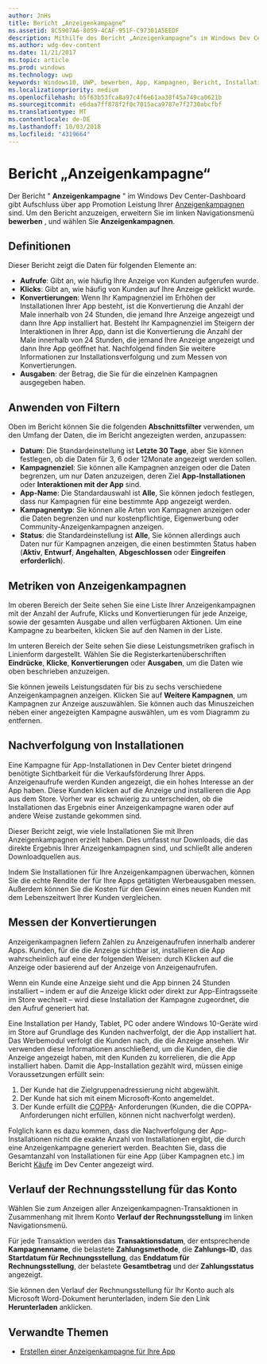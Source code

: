 ```yaml
---
author: JnHs
title: Bericht „Anzeigenkampagne“
ms.assetid: 8C5907A6-8059-4CAF-951F-C97301A5EEDF
description: Mithilfe des Bericht „Anzeigenkampagne“s im Windows Dev Center-Dashboard können Sie sehen, wie Ihre App-Werbekampagnen funktionieren.
ms.author: wdg-dev-content
ms.date: 11/21/2017
ms.topic: article
ms.prod: windows
ms.technology: uwp
keywords: Windows10, UWP, bewerben, App, Kampagnen, Bericht, Installationen
ms.localizationpriority: medium
ms.openlocfilehash: b5f63b53fca8a97c4f6e61aa38f45a749ca0621b
ms.sourcegitcommit: e6daa7ff878f2f0c7015aca9787e7f2730abcfbf
ms.translationtype: MT
ms.contentlocale: de-DE
ms.lasthandoff: 10/03/2018
ms.locfileid: "4319664"
---
```

# <a name="ad-campaign-report"></a>Bericht „Anzeigenkampagne“

Der Bericht " **Anzeigenkampagne** " im Windows Dev Center-Dashboard gibt Aufschluss über app Promotion Leistung Ihrer [Anzeigenkampagnen](create-an-ad-campaign-for-your-app.md) sind. Um den Bericht anzuzeigen, erweitern Sie im linken Navigationsmenü **bewerben** , und wählen Sie **Anzeigenkampagnen**.

## <a name="definitions"></a>Definitionen

Dieser Bericht zeigt die Daten für folgenden Elemente an:

-   **Aufrufe**: Gibt an, wie häufig Ihre Anzeige von Kunden aufgerufen wurde.
-   **Klicks**: Gibt an, wie häufig von Kunden auf Ihre Anzeige geklickt wurde.
-   **Konvertierungen**: Wenn Ihr Kampagnenziel im Erhöhen der Installationen Ihrer App besteht, ist die Konvertierung die Anzahl der Male innerhalb von 24 Stunden, die jemand Ihre Anzeige angezeigt und dann Ihre App installiert hat. Besteht Ihr Kampagnenziel im Steigern der Interaktionen in Ihrer App, dann ist die Konvertierung die Anzahl der Male innerhalb von 24 Stunden, die jemand Ihre Anzeige angezeigt und dann Ihre App geöffnet hat. Nachfolgend finden Sie weitere Informationen zur Installationsverfolgung und zum Messen von Konvertierungen.
-   **Ausgaben**: der Betrag, die Sie für die einzelnen Kampagnen ausgegeben haben.

## <a name="apply-filters"></a>Anwenden von Filtern

Oben im Bericht können Sie die folgenden **Abschnittsfilter** verwenden, um den Umfang der Daten, die im Bericht angezeigten werden, anzupassen:

-   **Datum**: Die Standardeinstellung ist **Letzte 30 Tage**, aber Sie können festlegen, ob die Daten für 3, 6 oder 12Monate angezeigt werden sollen.
-   **Kampagnenziel**: Sie können alle Kampagnen anzeigen oder die Daten begrenzen, um nur Daten anzuzeigen, deren Ziel **App-Installationen** oder **Interaktionen mit der App** sind.
-   **App-Name**: Die Standardauswahl ist **Alle**, Sie können jedoch festlegen, dass nur Kampagnen für eine bestimmte App angezeigt werden.
-   **Kampagnentyp**: Sie können alle Arten von Kampagnen anzeigen oder die Daten begrenzen und nur kostenpflichtige, Eigenwerbung oder Community-Anzeigenkampagnen anzeigen.
-   **Status**: die Standardeinstellung ist **Alle**, Sie können allerdings auch Daten nur für Kampagnen anzeigen, die einen bestimmten Status haben (**Aktiv**, **Entwurf**, **Angehalten**, **Abgeschlossen** oder **Eingreifen erforderlich**).


## <a name="ad-campaign-metrics"></a>Metriken von Anzeigenkampagnen

Im oberen Bereich der Seite sehen Sie eine Liste Ihrer Anzeigenkampagnen mit der Anzahl der Aufrufe, Klicks und Konvertierungen für jede Anzeige, sowie der gesamten Ausgabe und allen verfügbaren Aktionen. Um eine Kampagne zu bearbeiten, klicken Sie auf den Namen in der Liste.

Im unteren Bereich der Seite sehen Sie diese Leistungsmetriken grafisch in Linienform dargestellt. Wählen Sie die Registerkartenüberschriften **Eindrücke**, **Klicke**, **Konvertierungen** oder **Ausgaben**, um die Daten wie oben beschrieben anzuzeigen.

Sie können jeweils Leistungsdaten für bis zu sechs verschiedene Anzeigenkampagnen anzeigen. Klicken Sie auf **Weitere Kampagnen**, um Kampagnen zur Anzeige auszuwählen. Sie können auch das Minuszeichen neben einer angezeigten Kampagne auswählen, um es vom Diagramm zu entfernen.


## <a name="install-tracking"></a>Nachverfolgung von Installationen

Eine Kampagne für App-Installationen in Dev Center bietet dringend benötigte Sichtbarkeit für die Verkaufsförderung Ihrer Apps. Anzeigenaufrufe werden Kunden angezeigt, die ein hohes Interesse an der App haben. Diese Kunden klicken auf die Anzeige und installieren die App aus dem Store. Vorher war es schwierig zu unterscheiden, ob die Installationen das Ergebnis einer Anzeigenkampagne waren oder auf andere Weise zustande gekommen sind.

Dieser Bericht zeigt, wie viele Installationen Sie mit Ihren Anzeigenkampagnen erzielt haben. Dies umfasst nur Downloads, die das direkte Ergebnis Ihrer Anzeigenkampagnen sind, und schließt alle anderen Downloadquellen aus.

Indem Sie Installationen für Ihre Anzeigenkampagnen überwachen, können Sie die echte Rendite der für Ihre Apps getätigten Werbeausgaben messen. Außerdem können Sie die Kosten für den Gewinn eines neuen Kunden mit dem Lebenszeitwert Ihrer Kunden vergleichen.


## <a name="measuring-conversions"></a>Messen der Konvertierungen

Anzeigenkampagnen liefern Zahlen zu Anzeigenaufrufen innerhalb anderer Apps. Kunden, für die die Anzeige sichtbar ist, installieren die App wahrscheinlich auf eine der folgenden Weisen: durch Klicken auf die Anzeige oder basierend auf der Anzeige von Anzeigenaufrufen.

Wenn ein Kunde eine Anzeige sieht und die App binnen 24 Stunden installiert – indem er auf die Anzeige klickt oder direkt zur App-Eintragsseite im Store wechselt – wird diese Installation der Kampagne zugeordnet, die den Aufruf generiert hat.

Eine Installation per Handy, Tablet, PC oder andere Windows 10-Geräte wird im Store auf Grundlage des Kunden nachverfolgt, der die App installiert hat. Das Werbemodul verfolgt die Kunden nach, die die Anzeige ansehen. Wir verwenden diese Informationen anschließend, um die Kunden, die die Anzeige angezeigt haben, mit den Kunden zu korrelieren, die die App installiert haben. Damit die App-Installation gezählt wird, müssen einige Voraussetzungen erfüllt sein:

1.  Der Kunde hat die Zielgruppenadressierung nicht abgewählt.
2.  Der Kunde hat sich mit einem Microsoft-Konto angemeldet.
3.  Der Kunde erfüllt die [COPPA](http://go.microsoft.com/fwlink?LinkId=536558)- Anforderungen (Kunden, die die COPPA-Anforderungen nicht erfüllen, können nicht nachverfolgt werden).

Folglich kann es dazu kommen, dass die Nachverfolgung der App-Installationen nicht die exakte Anzahl von Installationen ergibt, die durch eine Anzeigenkampagne generiert werden. Beachten Sie, dass die Gesamtanzahl von Installationen für eine App (über Kampagnen etc.) im Bericht [Käufe](acquisitions-report.md) im Dev Center angezeigt wird.


## <a name="account-billing-history"></a>Verlauf der Rechnungsstellung für das Konto

Wählen Sie zum Anzeigen aller Anzeigenkampagnen-Transaktionen in Zusammenhang mit Ihrem Konto **Verlauf der Rechnungsstellung** im linken Navigationsmenü.

Für jede Transaktion werden das **Transaktionsdatum**, der entsprechende **Kampagnenname**, die belastete **Zahlungsmethode**, die **Zahlungs-ID**, das **Startdatum für Rechnungsstellung**, das **Enddatum für Rechnungsstellung**, der belastete **Gesamtbetrag** und der **Zahlungsstatus** angezeigt.

Sie können den Verlauf der Rechnungsstellung für Ihr Konto auch als Microsoft Word-Dokument herunterladen, indem Sie den Link **Herunterladen** anklicken.

## <a name="related-topics"></a>Verwandte Themen

* [Erstellen einer Anzeigenkampagne für Ihre App](create-an-ad-campaign-for-your-app.md)

 

 

